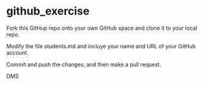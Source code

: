 # github_exercise

Fork this GitHup repo onto your own GitHub space and clone it to your local repo.

Modify the file students.md and incluye your name and URL of your GitHub account. 

Commit and push the changes, and then make a pull request.

DMS
